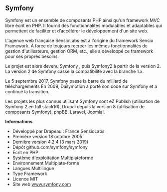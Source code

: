 ## Symfony

Symfony est un ensemble de composants PHP ainsi qu'un framework MVC libre écrit en PHP. Il fournit des fonctionnalités modulables et adaptables qui permettent de faciliter et d’accélérer le développement d'un site web.

L'agence web française SensioLabs est à l'origine du framework Sensio Framework. À force de toujours recréer les mêmes fonctionnalités de gestion d'utilisateurs, gestion ORM, etc., elle a développé ce framework pour ses propres besoins. 

Le projet est alors devenu Symfony , puis Symfony2 à partir de la version 2. La version 2 de Symfony casse la compatibilité avec la branche 1.x.

Le 5 septembre 2017, Symfony passe la barre du milliard de téléchargements
 En 2009, Dailymotion a porté son code sur Symfony et a continué la transition.
 
Les projets les plus connus utilisant Symfony sont eZ Publish (utilisation de Symfony 2 en full stack10), Drupal depuis la version 8 (utilisation de composants Symfony), phpBB, Laravel, Joomla!.

**Informations**

 - Développé par	Drapeau : France SensioLabs
 - Première version	18 octobre 2005
 - Dernière version	4.2.4 (3 mars 2019)
 - Dépôt	github.com/symfony/symfony
 - Écrit en	PHP
 - Système d'exploitation	Multiplateforme
 - Environnement	Multiplate-forme
 - Langues	Multilingue
 - Type	Framework
 - Licence	MIT
 - Site web	www.symfony.com
